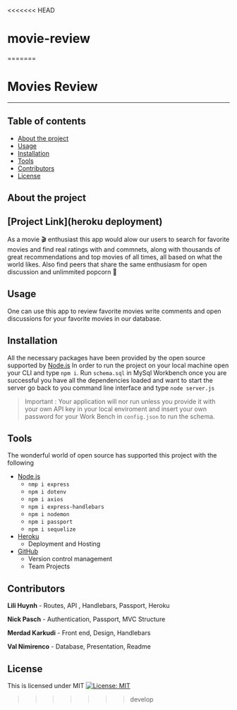 <<<<<<< HEAD
# movie-review
=======
# Movies Review

---

## Table of contents

- [About the project](#About-the-project)
- [Usage](#Usage)
- [Installation](#Installation)
- [Tools](#Tools)
- [Contributors](#Contributors)
- [License](#License)

## About the project

## [Project Link](heroku deployment)

As a movie 🎬 enthusiast this app would alow our users to search for favorite movies and find real ratings with and commnets, along with thousands of great recommendations and top movies of all times, all based on what the world likes.
Also find peers that share the same enthusiasm for open discussion and unlimmited popcorn 🍿

## Usage

One can use this app to review favorite movies write comments and open discussions for your favorite movies in our database.

## Installation

All the necessary packages have been provided by the open source supported by [Node.js](https://node.readthedocs.io/)
In order to run the project on your local machine open your CLI and type `npm i`.
Run `schema.sql` in MySql Workbench once you are successful you have all the dependencies loaded and want to start the server go back to you command line interface and type `node server.js`

> Important : Your application will nor run unless you provide it with your own API key in your local enviroment and insert your own password for your Work Bench in `config.json` to run the schema.

## Tools

The wonderful world of open source has supported this project with the following

- [Node.js](https://nodejs.org/)
  - `nmp i express`
  - `npm i dotenv`
  - `npm i axios`
  - `npm i express-handlebars`
  - `npm i nodemon`
  - `npm i passport`
  - `npm i sequelize`
- [Heroku](https://www.heroku.com/home)
  - Deployment and Hosting
- [GitHub](https://github.com/)
  - Version control management
  - Team Projects

## Contributors

**Lili Huynh** - Routes, API , Handlebars, Passport, Heroku

**Nick Pasch** - Authentication, Passport, MVC Structure

**Merdad Karkudi** - Front end, Design, Handlebars

**Val Nimirenco** - Database, Presentation, Readme

## License

This is licensed under MIT
[![License: MIT](https://img.shields.io/badge/License-MIT-yellow.svg)](https://opensource.org/licenses/MIT)
>>>>>>> develop

